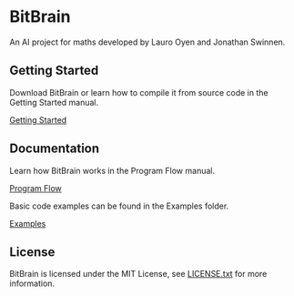 # BitBrain

An AI project for maths developed by Lauro Oyen and Jonathan Swinnen.

## Getting Started

Download BitBrain or learn how to compile it from source code in the Getting Started manual.

[Getting Started](Documentation/GettingStarted.md)

## Documentation

Learn how BitBrain works in the Program Flow manual.

[Program Flow](Documentation/ProgramFlow.md)

Basic code examples can be found in the Examples folder.

[Examples](BitBrain/Examples)

## License

BitBrain is licensed under the MIT License, see [LICENSE.txt](LICENSE.txt) for more information.